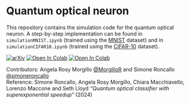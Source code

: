 # Quantum optical neuron

This repository contains the simulation code for the quantum optical neuron. A step-by-step implementation can be found in `simulationMNIST.ipynb` (trained using the [MNIST](https://www.tensorflow.org/datasets/catalog/mnist?hl=it) dataset) and in `simulationCIFAR10.ipynb` (trained using the [CIFAR-10](https://www.tensorflow.org/datasets/catalog/cifar10?hl=it) dataset). 

[![arXiv](https://img.shields.io/badge/arXiv-2404.15266-b31b1b.svg)](https://arxiv.org/abs/2404.15266)
<a target="_blank" href="https://colab.research.google.com/github/simoneroncallo/quantum-optical-neuron/blob/main/simulationMNIST.ipynb">
  <img src="https://colab.research.google.com/assets/colab-badge.svg" alt="Open In Colab"/></a>
<a target="_blank" href="https://colab.research.google.com/github/simoneroncallo/quantum-optical-neuron/blob/main/simulationCIFAR10.ipynb">
  <img src="https://colab.research.google.com/assets/colab-badge.svg" alt="Open In Colab"/></a> 

Contributors: Angela Rosy Morgillo [@MorgilloR](https://github.com/MorgilloR) and Simone Roncallo [@simoneroncallo](https://github.com/simoneroncallo) <br>
Reference: Simone Roncallo, Angela Rosy Morgillo, Chiara Macchiavello, Lorenzo Maccone and Seth Lloyd <i>“Quantum optical classifier with superexponential speedup”</i> (2024)
